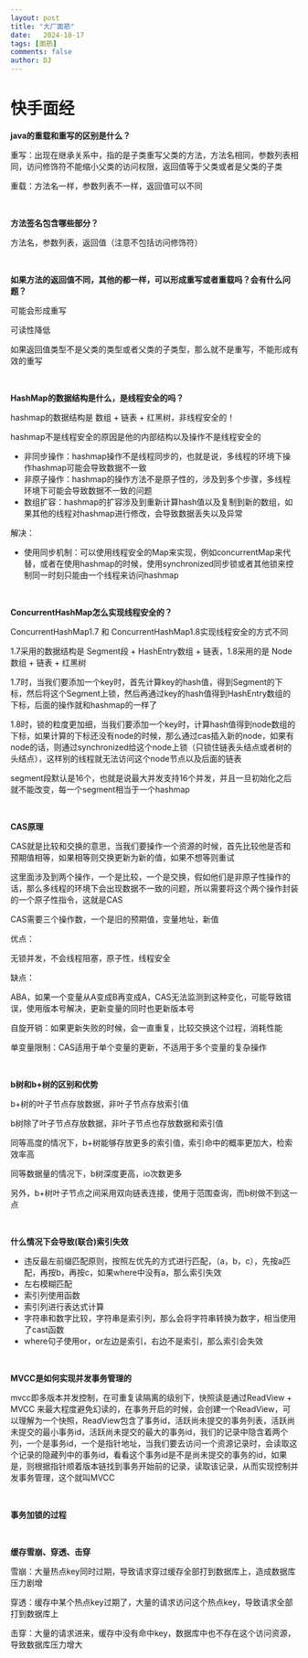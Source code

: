 ```yaml
---
layout: post
title: "大厂面筋"
date:   2024-10-17
tags: [面筋]
comments: false
author: DJ
---
```




# 快手面经

**java的重载和重写的区别是什么？**

重写：出现在继承关系中，指的是子类重写父类的方法，方法名相同，参数列表相同，访问修饰符不能缩小父类的访问权限，返回值等于父类或者是父类的子类

重载：方法名一样，参数列表不一样，返回值可以不同

<br>


**方法签名包含哪些部分？**

方法名，参数列表，返回值（注意不包括访问修饰符）

<br>

**如果方法的返回值不同，其他的都一样，可以形成重写或者重载吗？会有什么问题？**

可能会形成重写

可读性降低

如果返回值类型不是父类的类型或者父类的子类型，那么就不是重写，不能形成有效的重写

<br>

**HashMap的数据结构是什么，是线程安全的吗？**

hashmap的数据结构是 数组 + 链表 + 红黑树，非线程安全的！

hashmap不是线程安全的原因是他的内部结构以及操作不是线程安全的

- 非同步操作：hashmap操作不是线程同步的，也就是说，多线程的环境下操作hashmap可能会导致数据不一致
- 非原子操作：hashmap的操作方法不是原子性的，涉及到多个步骤，多线程环境下可能会导致数据不一致的问题
- 数组扩容：hashmap的扩容涉及到重新计算hash值以及复制到新的数组，如果其他的线程对hashmap进行修改，会导致数据丢失以及异常

解决：

- 使用同步机制：可以使用线程安全的Map来实现，例如concurrentMap来代替，或者在使用hashmap的时候，使用synchronized同步锁或者其他锁来控制同一时刻只能由一个线程来访问hashmap

<br>

**ConcurrentHashMap怎么实现线程安全的？**

ConcurrentHashMap1.7 和 ConcurrentHashMap1.8实现线程安全的方式不同

1.7采用的数据结构是 Segment段 + HashEntry数组 + 链表，1.8采用的是 Node数组 + 链表 + 红黑树

1.7时，当我们要添加一个key时，首先计算key的hash值，得到Segment的下标，然后将这个Segment上锁，然后再通过key的hash值得到HashEntry数组的下标，后面的操作就和hashmap的一样了

1.8时，锁的粒度更加细，当我们要添加一个key时，计算hash值得到node数组的下标，如果计算的下标还没有node的时候，那么通过cas插入新的node，如果有node的话，则通过synchronized给这个node上锁（只锁住链表头结点或者树的头结点），这样别的线程就无法访问这个node节点以及后面的链表



segment段默认是16个，也就是说最大并发支持16个并发，并且一旦初始化之后就不能改变，每一个segment相当于一个hashmap

<br>

**CAS原理**

CAS就是比较和交换的意思，当我们要操作一个资源的时候，首先比较他是否和预期值相等，如果相等则交换更新为新的值，如果不想等则重试

这里面涉及到两个操作，一个是比较，一个是交换，假如他们是非原子性操作的话，那么多线程的环境下会出现数据不一致的问题，所以需要将这个两个操作封装的一个原子性指令，这就是CAS



CAS需要三个操作数，一个是旧的预期值，变量地址，新值

优点：

无锁并发，不会线程阻塞，原子性，线程安全

缺点：

ABA，如果一个变量从A变成B再变成A，CAS无法监测到这种变化，可能导致错误，使用版本号解决，更新变量的同时也更新版本号

自旋开销：如果更新失败的时候，会一直重复，比较交换这个过程，消耗性能

单变量限制：CAS适用于单个变量的更新，不适用于多个变量的复杂操作

<br>

**b树和b+树的区别和优势**

b+树的叶子节点存放数据，非叶子节点存放索引值

b树除了叶子节点存放数据，非叶子节点也存放数据和索引值

同等高度的情况下，b+树能够存放更多的索引值，索引命中的概率更加大，检索效率高

同等数据量的情况下，b树深度更高，io次数更多

另外，b+树叶子节点之间采用双向链表连接，使用于范围查询，而b树做不到这一点

<br>

**什么情况下会导致(联合)索引失效**

- 违反最左前缀匹配原则，按照左优先的方式进行匹配，（a，b，c），先按a匹配，再按b，再按c，如果where中没有a，那么索引失效
- 左右模糊匹配
- 索引列使用函数
- 索引列进行表达式计算
- 字符串和数字比较，字符串是索引列，那么会将字符串转换为数字，相当使用了cast函数
- where句子使用or，or左边是索引，右边不是索引，那么索引会失效

<br>

**MVCC是如何实现并发事务管理的**

mvcc即多版本并发控制，在可重复读隔离的级别下，快照读是通过ReadView + MVCC 来最大程度避免幻读的，在事务开启的时候，会创建一个ReadView，可以理解为一个快照，ReadView包含了事务id，活跃尚未提交的事务列表，活跃尚未提交的最小事务id，活跃尚未提交的最大的事务id，我们的记录中隐含着两个列，一个是事务id，一个是指针地址，当我们要去访问一个资源记录时，会读取这个记录的隐藏列中的事务id，看看这个事务id是不是尚未提交的事务的id，如果是，则根据指针顺着版本链找到事务开始前的记录，读取该记录，从而实现控制并发事务管理，这个就叫MVCC

<br>

**事务加锁的过程**


<br>


**缓存雪崩、穿透、击穿**

雪崩：大量热点key同时过期，导致请求穿过缓存全部打到数据库上，造成数据库压力剧增

穿透：缓存中某个热点key过期了，大量的请求访问这个热点key，导致请求全部打到数据库上

击穿：大量的请求进来，缓存中没有命中key，数据库中也不存在这个访问资源，导致数据库压力增大


<br>


